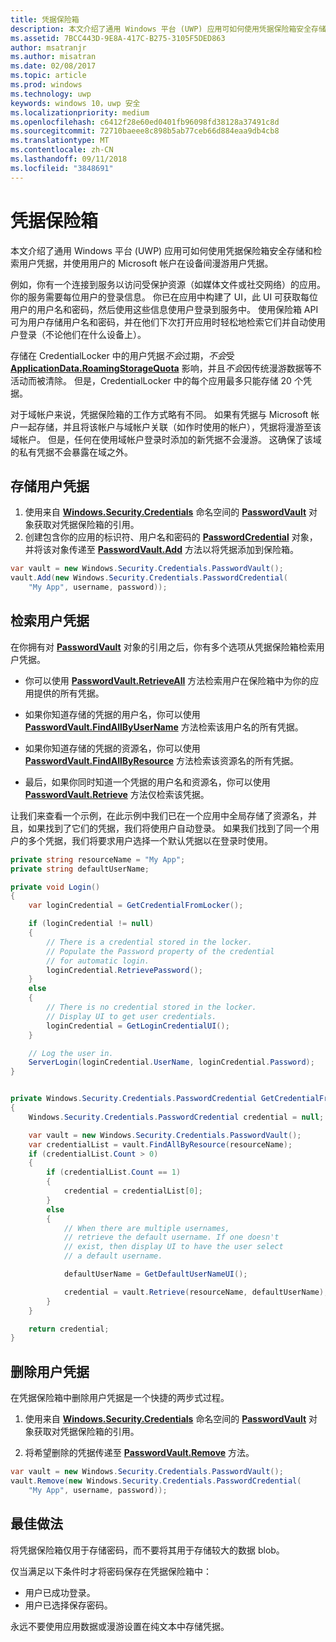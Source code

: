 ```yaml
---
title: 凭据保险箱
description: 本文介绍了通用 Windows 平台 (UWP) 应用可如何使用凭据保险箱安全存储和检索用户凭据，并使用用户的 Microsoft 帐户在设备间漫游用户凭据。
ms.assetid: 7BCC443D-9E8A-417C-B275-3105F5DED863
author: msatranjr
ms.author: misatran
ms.date: 02/08/2017
ms.topic: article
ms.prod: windows
ms.technology: uwp
keywords: windows 10，uwp 安全
ms.localizationpriority: medium
ms.openlocfilehash: c6412f28e60ed0401fb96098fd38128a37491c8d
ms.sourcegitcommit: 72710baeee8c898b5ab77ceb66d884eaa9db4cb8
ms.translationtype: MT
ms.contentlocale: zh-CN
ms.lasthandoff: 09/11/2018
ms.locfileid: "3848691"
---
```

# <a name="credential-locker"></a>凭据保险箱




本文介绍了通用 Windows 平台 (UWP) 应用可如何使用凭据保险箱安全存储和检索用户凭据，并使用用户的 Microsoft 帐户在设备间漫游用户凭据。

例如，你有一个连接到服务以访问受保护资源（如媒体文件或社交网络）的应用。 你的服务需要每位用户的登录信息。 你已在应用中构建了 UI，此 UI 可获取每位用户的用户名和密码，然后使用这些信息使用户登录到服务中。 使用保险箱 API 可为用户存储用户名和密码，并在他们下次打开应用时轻松地检索它们并自动使用户登录（不论他们在什么设备上）。

存储在 CredentialLocker 中的用户凭据*不会*过期，*不会*受 [**ApplicationData.RoamingStorageQuota**](https://msdn.microsoft.com/library/windows/apps/br241625) 影响，并且*不会*因传统漫游数据等不活动而被清除。 但是，CredentialLocker 中的每个应用最多只能存储 20 个凭据。

对于域帐户来说，凭据保险箱的工作方式略有不同。 如果有凭据与 Microsoft 帐户一起存储，并且将该帐户与域帐户关联（如作时使用的帐户），凭据将漫游至该域帐户。 但是，任何在使用域帐户登录时添加的新凭据不会漫游。 这确保了该域的私有凭据不会暴露在域之外。

## <a name="storing-user-credentials"></a>存储用户凭据


1.  使用来自 [**Windows.Security.Credentials**](https://msdn.microsoft.com/library/windows/apps/br227089) 命名空间的 [**PasswordVault**](https://msdn.microsoft.com/library/windows/apps/br227081) 对象获取对凭据保险箱的引用。
2.  创建包含你的应用的标识符、用户名和密码的 [**PasswordCredential**](https://msdn.microsoft.com/library/windows/apps/br227061) 对象，并将该对象传递至 [**PasswordVault.Add**](https://msdn.microsoft.com/library/windows/apps/hh701231) 方法以将凭据添加到保险箱。

```cs
var vault = new Windows.Security.Credentials.PasswordVault();
vault.Add(new Windows.Security.Credentials.PasswordCredential(
    "My App", username, password));
```

## <a name="retrieving-user-credentials"></a>检索用户凭据


在你拥有对 [**PasswordVault**](https://msdn.microsoft.com/library/windows/apps/br227081) 对象的引用之后，你有多个选项从凭据保险箱检索用户凭据。

-   你可以使用 [**PasswordVault.RetrieveAll**](https://msdn.microsoft.com/library/windows/apps/br227088) 方法检索用户在保险箱中为你的应用提供的所有凭据。

-   如果你知道存储的凭据的用户名，你可以使用 [**PasswordVault.FindAllByUserName**](https://msdn.microsoft.com/library/windows/apps/br227084) 方法检索该用户名的所有凭据。

-   如果你知道存储的凭据的资源名，你可以使用 [**PasswordVault.FindAllByResource**](https://msdn.microsoft.com/library/windows/apps/br227083) 方法检索该资源名的所有凭据。

-   最后，如果你同时知道一个凭据的用户名和资源名，你可以使用 [**PasswordVault.Retrieve**](https://msdn.microsoft.com/library/windows/apps/br227087) 方法仅检索该凭据。

让我们来查看一个示例，在此示例中我们已在一个应用中全局存储了资源名，并且，如果找到了它们的凭据，我们将使用户自动登录。 如果我们找到了同一个用户的多个凭据，我们将要求用户选择一个默认凭据以在登录时使用。

```cs
private string resourceName = "My App";
private string defaultUserName;

private void Login()
{
    var loginCredential = GetCredentialFromLocker();

    if (loginCredential != null)
    {
        // There is a credential stored in the locker.
        // Populate the Password property of the credential
        // for automatic login.
        loginCredential.RetrievePassword();
    }
    else
    {
        // There is no credential stored in the locker.
        // Display UI to get user credentials.
        loginCredential = GetLoginCredentialUI();
    }

    // Log the user in.
    ServerLogin(loginCredential.UserName, loginCredential.Password);
}


private Windows.Security.Credentials.PasswordCredential GetCredentialFromLocker()
{
    Windows.Security.Credentials.PasswordCredential credential = null;

    var vault = new Windows.Security.Credentials.PasswordVault();
    var credentialList = vault.FindAllByResource(resourceName);
    if (credentialList.Count > 0)
    {
        if (credentialList.Count == 1)
        {
            credential = credentialList[0];
        }
        else
        {
            // When there are multiple usernames,
            // retrieve the default username. If one doesn't
            // exist, then display UI to have the user select
            // a default username.

            defaultUserName = GetDefaultUserNameUI();

            credential = vault.Retrieve(resourceName, defaultUserName);
        }
    }

    return credential;
}
```

## <a name="deleting-user-credentials"></a>删除用户凭据


在凭据保险箱中删除用户凭据是一个快捷的两步式过程。

1.  使用来自 [**Windows.Security.Credentials**](https://msdn.microsoft.com/library/windows/apps/br227089) 命名空间的 [**PasswordVault**](https://msdn.microsoft.com/library/windows/apps/br227081) 对象获取对凭据保险箱的引用。

2.  将希望删除的凭据传递至 [**PasswordVault.Remove**](https://msdn.microsoft.com/library/windows/apps/hh701242) 方法。

```cs
var vault = new Windows.Security.Credentials.PasswordVault();
vault.Remove(new Windows.Security.Credentials.PasswordCredential(
    "My App", username, password));
```

## <a name="best-practices"></a>最佳做法


将凭据保险箱仅用于存储密码，而不要将其用于存储较大的数据 blob。

仅当满足以下条件时才将密码保存在凭据保险箱中：

-   用户已成功登录。
-   用户已选择保存密码。

永远不要使用应用数据或漫游设置在纯文本中存储凭据。
